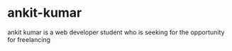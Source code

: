 # ankit-kumar
ankit kumar is a web developer student who is seeking for the opportunity for freelancing
